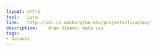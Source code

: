 ```yaml
---
layout: entry
tool:	Lyra
link:	http://idl.cs.washington.edu/projects/lyra/app/
description:	draw dinamic data viz
tags:
- dataviz	
---
```

